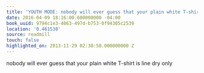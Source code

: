 ```yaml
---
title: 'YOUTH MODE: nobody will ever guess that your plain white T-shirt is line…'
date: 2016-04-09 18:16:00.600000000 -04:00
book_uuid: 9794c1e3-4063-497d-b753-0f94305c2539
location: '0.461538'
source: readmill
touch: false
highlighted_on: 2013-11-29 02:30:50.000000000 Z
---
```


nobody will ever guess that your plain white T-shirt is line dry only